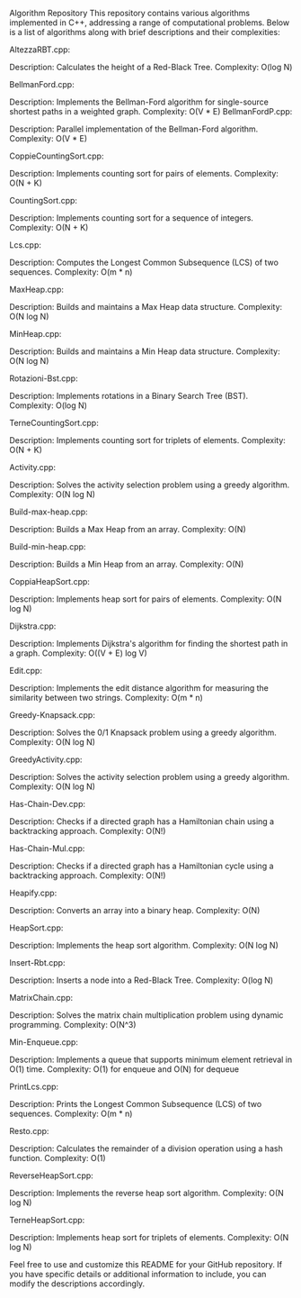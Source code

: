 Algorithm Repository
This repository contains various algorithms implemented in C++, addressing a range of computational problems. Below is a list of algorithms along with brief descriptions and their complexities:

AltezzaRBT.cpp:

Description: Calculates the height of a Red-Black Tree.
Complexity: O(log N)

BellmanFord.cpp:

Description: Implements the Bellman-Ford algorithm for single-source shortest paths in a weighted graph.
Complexity: O(V * E)
BellmanFordP.cpp:

Description: Parallel implementation of the Bellman-Ford algorithm.
Complexity: O(V * E)

CoppieCountingSort.cpp:

Description: Implements counting sort for pairs of elements.
Complexity: O(N + K)

CountingSort.cpp:

Description: Implements counting sort for a sequence of integers.
Complexity: O(N + K)

Lcs.cpp:

Description: Computes the Longest Common Subsequence (LCS) of two sequences.
Complexity: O(m * n)

MaxHeap.cpp:

Description: Builds and maintains a Max Heap data structure.
Complexity: O(N log N)

MinHeap.cpp:

Description: Builds and maintains a Min Heap data structure.
Complexity: O(N log N)

Rotazioni-Bst.cpp:

Description: Implements rotations in a Binary Search Tree (BST).
Complexity: O(log N)

TerneCountingSort.cpp:

Description: Implements counting sort for triplets of elements.
Complexity: O(N + K)

Activity.cpp:

Description: Solves the activity selection problem using a greedy algorithm.
Complexity: O(N log N)

Build-max-heap.cpp:

Description: Builds a Max Heap from an array.
Complexity: O(N)

Build-min-heap.cpp:

Description: Builds a Min Heap from an array.
Complexity: O(N)

CoppiaHeapSort.cpp:

Description: Implements heap sort for pairs of elements.
Complexity: O(N log N)

Dijkstra.cpp:

Description: Implements Dijkstra's algorithm for finding the shortest path in a graph.
Complexity: O((V + E) log V)

Edit.cpp:

Description: Implements the edit distance algorithm for measuring the similarity between two strings.
Complexity: O(m * n)

Greedy-Knapsack.cpp:

Description: Solves the 0/1 Knapsack problem using a greedy algorithm.
Complexity: O(N log N)

GreedyActivity.cpp:

Description: Solves the activity selection problem using a greedy algorithm.
Complexity: O(N log N)

Has-Chain-Dev.cpp:

Description: Checks if a directed graph has a Hamiltonian chain using a backtracking approach.
Complexity: O(N!)

Has-Chain-Mul.cpp:

Description: Checks if a directed graph has a Hamiltonian cycle using a backtracking approach.
Complexity: O(N!)

Heapify.cpp:

Description: Converts an array into a binary heap.
Complexity: O(N)

HeapSort.cpp:

Description: Implements the heap sort algorithm.
Complexity: O(N log N)

Insert-Rbt.cpp:

Description: Inserts a node into a Red-Black Tree.
Complexity: O(log N)

MatrixChain.cpp:

Description: Solves the matrix chain multiplication problem using dynamic programming.
Complexity: O(N^3)

Min-Enqueue.cpp:

Description: Implements a queue that supports minimum element retrieval in O(1) time.
Complexity: O(1) for enqueue and O(N) for dequeue

PrintLcs.cpp:

Description: Prints the Longest Common Subsequence (LCS) of two sequences.
Complexity: O(m * n)

Resto.cpp:

Description: Calculates the remainder of a division operation using a hash function.
Complexity: O(1)

ReverseHeapSort.cpp:

Description: Implements the reverse heap sort algorithm.
Complexity: O(N log N)

TerneHeapSort.cpp:

Description: Implements heap sort for triplets of elements.
Complexity: O(N log N)

Feel free to use and customize this README for your GitHub repository. If you have specific details or additional information to include, you can modify the descriptions accordingly.






